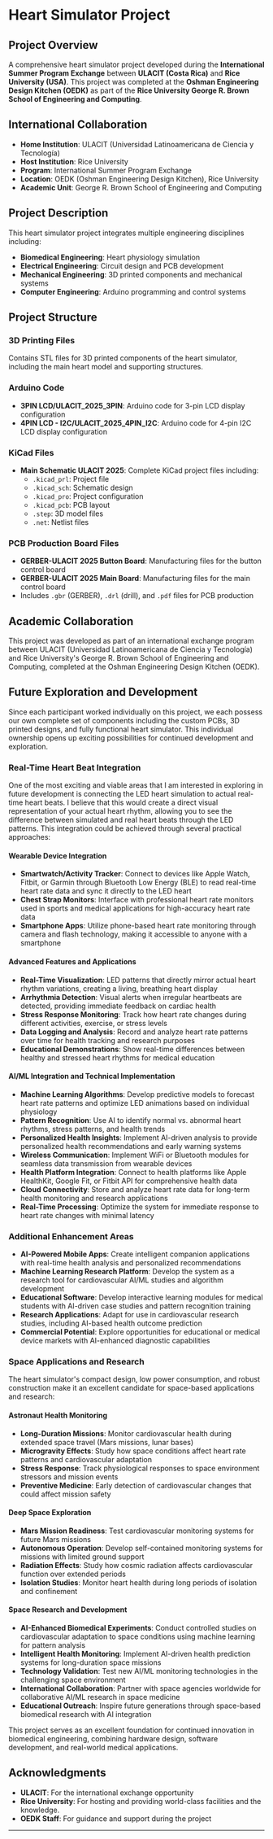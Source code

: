 # Heart Simulator Project

## Project Overview
A comprehensive heart simulator project developed during the **International Summer Program Exchange** between **ULACIT (Costa Rica)** and **Rice University (USA)**. This project was completed at the **Oshman Engineering Design Kitchen (OEDK)** as part of the **Rice University George R. Brown School of Engineering and Computing**.

## International Collaboration
- **Home Institution**: ULACIT (Universidad Latinoamericana de Ciencia y Tecnología)
- **Host Institution**: Rice University
- **Program**: International Summer Program Exchange
- **Location**: OEDK (Oshman Engineering Design Kitchen), Rice University
- **Academic Unit**: George R. Brown School of Engineering and Computing

## Project Description
This heart simulator project integrates multiple engineering disciplines including:
- **Biomedical Engineering**: Heart physiology simulation
- **Electrical Engineering**: Circuit design and PCB development
- **Mechanical Engineering**: 3D printed components and mechanical systems
- **Computer Engineering**: Arduino programming and control systems

## Project Structure

### 3D Printing Files
Contains STL files for 3D printed components of the heart simulator, including the main heart model and supporting structures.

### Arduino Code
- **3PIN LCD/ULACIT_2025_3PIN**: Arduino code for 3-pin LCD display configuration
- **4PIN LCD - I2C/ULACIT_2025_4PIN_I2C**: Arduino code for 4-pin I2C LCD display configuration

### KiCad Files
- **Main Schematic ULACIT 2025**: Complete KiCad project files including:
  - `.kicad_prl`: Project file
  - `.kicad_sch`: Schematic design
  - `.kicad_pro`: Project configuration
  - `.kicad_pcb`: PCB layout
  - `.step`: 3D model files
  - `.net`: Netlist files

### PCB Production Board Files
- **GERBER-ULACIT 2025 Button Board**: Manufacturing files for the button control board
- **GERBER-ULACIT 2025 Main Board**: Manufacturing files for the main control board
- Includes `.gbr` (GERBER), `.drl` (drill), and `.pdf` files for PCB production



## Academic Collaboration
This project was developed as part of an international exchange program between ULACIT (Universidad Latinoamericana de Ciencia y Tecnología) and Rice University's George R. Brown School of Engineering and Computing, completed at the Oshman Engineering Design Kitchen (OEDK).

## Future Exploration and Development
Since each participant worked individually on this project, we each possess our own complete set of components including the custom PCBs, 3D printed designs, and fully functional heart simulator. This individual ownership opens up exciting possibilities for continued development and exploration.

### Real-Time Heart Beat Integration
One of the most exciting and viable areas that I am interested in exploring in future development is connecting the LED heart simulation to actual real-time heart beats. I believe that this would create a direct visual representation of your actual heart rhythm, allowing you to see the difference between simulated and real heart beats through the LED patterns. This integration could be achieved through several practical approaches:

#### Wearable Device Integration
- **Smartwatch/Activity Tracker**: Connect to devices like Apple Watch, Fitbit, or Garmin through Bluetooth Low Energy (BLE) to read real-time heart rate data and sync it directly to the LED heart
- **Chest Strap Monitors**: Interface with professional heart rate monitors used in sports and medical applications for high-accuracy heart rate data
- **Smartphone Apps**: Utilize phone-based heart rate monitoring through camera and flash technology, making it accessible to anyone with a smartphone

#### Advanced Features and Applications
- **Real-Time Visualization**: LED patterns that directly mirror actual heart rhythm variations, creating a living, breathing heart display
- **Arrhythmia Detection**: Visual alerts when irregular heartbeats are detected, providing immediate feedback on cardiac health
- **Stress Response Monitoring**: Track how heart rate changes during different activities, exercise, or stress levels
- **Data Logging and Analysis**: Record and analyze heart rate patterns over time for health tracking and research purposes
- **Educational Demonstrations**: Show real-time differences between healthy and stressed heart rhythms for medical education

#### AI/ML Integration and Technical Implementation
- **Machine Learning Algorithms**: Develop predictive models to forecast heart rate patterns and optimize LED animations based on individual physiology
- **Pattern Recognition**: Use AI to identify normal vs. abnormal heart rhythms, stress patterns, and health trends
- **Personalized Health Insights**: Implement AI-driven analysis to provide personalized health recommendations and early warning systems
- **Wireless Communication**: Implement WiFi or Bluetooth modules for seamless data transmission from wearable devices
- **Health Platform Integration**: Connect to health platforms like Apple HealthKit, Google Fit, or Fitbit API for comprehensive health data
- **Cloud Connectivity**: Store and analyze heart rate data for long-term health monitoring and research applications
- **Real-Time Processing**: Optimize the system for immediate response to heart rate changes with minimal latency

### Additional Enhancement Areas
- **AI-Powered Mobile Apps**: Create intelligent companion applications with real-time health analysis and personalized recommendations
- **Machine Learning Research Platform**: Develop the system as a research tool for cardiovascular AI/ML studies and algorithm development
- **Educational Software**: Develop interactive learning modules for medical students with AI-driven case studies and pattern recognition training
- **Research Applications**: Adapt for use in cardiovascular research studies, including AI-based health outcome prediction
- **Commercial Potential**: Explore opportunities for educational or medical device markets with AI-enhanced diagnostic capabilities

### Space Applications and Research
The heart simulator's compact design, low power consumption, and robust construction make it an excellent candidate for space-based applications and research:

#### **Astronaut Health Monitoring**
- **Long-Duration Missions**: Monitor cardiovascular health during extended space travel (Mars missions, lunar bases)
- **Microgravity Effects**: Study how space conditions affect heart rate patterns and cardiovascular adaptation
- **Stress Response**: Track physiological responses to space environment stressors and mission events
- **Preventive Medicine**: Early detection of cardiovascular changes that could affect mission safety

#### **Deep Space Exploration**
- **Mars Mission Readiness**: Test cardiovascular monitoring systems for future Mars missions
- **Autonomous Operation**: Develop self-contained monitoring systems for missions with limited ground support
- **Radiation Effects**: Study how cosmic radiation affects cardiovascular function over extended periods
- **Isolation Studies**: Monitor heart health during long periods of isolation and confinement

#### **Space Research and Development**
- **AI-Enhanced Biomedical Experiments**: Conduct controlled studies on cardiovascular adaptation to space conditions using machine learning for pattern analysis
- **Intelligent Health Monitoring**: Implement AI-driven health prediction systems for long-duration space missions
- **Technology Validation**: Test new AI/ML monitoring technologies in the challenging space environment
- **International Collaboration**: Partner with space agencies worldwide for collaborative AI/ML research in space medicine
- **Educational Outreach**: Inspire future generations through space-based biomedical research with AI integration

This project serves as an excellent foundation for continued innovation in biomedical engineering, combining hardware design, software development, and real-world medical applications.

## Acknowledgments
- **ULACIT**: For the international exchange opportunity
- **Rice University**: For hosting and providing world-class facilities and the knowledge.
- **OEDK Staff**: For guidance and support during the project
---
